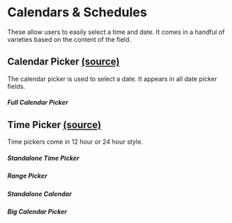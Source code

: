 # Calendars & Schedules

These allow users to easily select a time and date. It comes in a handful of varieties based on the content of the field.

## Calendar Picker [(source)](https://github.com/bullhorn/novo-elements/blob/master/projects/novo-elements/src/elements/date-picker)

The calendar picker is used to select a date. It appears in all date picker fields.

##### Full Calendar Picker

<code-example example="calendar"></code-example>

## Time Picker [(source)](https://github.com/bullhorn/novo-elements/blob/master/projects/novo-elements/src/elements/time-picker)

Time pickers come in 12 hour or 24 hour style.

##### Standalone Time Picker

<code-example example="time"></code-example>

##### Range Picker

<code-example example="range"></code-example>

##### Standalone Calendar

<code-example example="standalone-calendar"></code-example>

##### Big Calendar Picker

<code-example example="big-calendar"></code-example>
